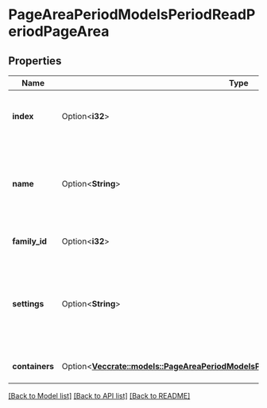 # PageAreaPeriodModelsPeriodReadPeriodPageArea

## Properties

Name | Type | Description | Notes
------------ | ------------- | ------------- | -------------
**index** | Option<**i32**> | The primary id of this page are family collection | [optional]
**name** | Option<**String**> | A descriptive, user-defined name for this page area family collection | [optional]
**family_id** | Option<**i32**> | The family this area belongs to. | [optional]
**settings** | Option<**String**> | The settings that determine how containers can be added to this area. | [optional]
**containers** | Option<[**Vec<crate::models::PageAreaPeriodModelsPeriodReadPeriodPageWidgetContainer>**](PageArea.Models.Read.PageWidgetContainer.md)> | The containers in this area | [optional]

[[Back to Model list]](../README.md#documentation-for-models) [[Back to API list]](../README.md#documentation-for-api-endpoints) [[Back to README]](../README.md)


